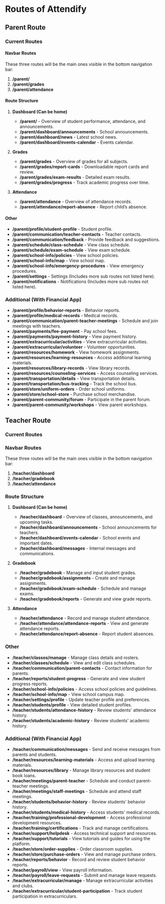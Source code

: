 
# Routes of Attendify

## Parent Route

### Current Routes

#### **Navbar Routes**
These three routes will be the main ones visible in the bottom navigation bar:

1. **/parent/**
2. **/parent/grades**
3. **/parent/attendance**

#### **Route Structure**

1. **Dashboard (Can be home)**
   - **/parent/** - Overview of student performance, attendance, and announcements.
   - **/parent/dashboard/announcements** - School announcements.
   - **/parent/dashboard/news** - Latest school news.
   - **/parent/dashboard/events-calendar** - Events calendar.

2. **Grades**
   - **/parent/grades** - Overview of grades for all subjects.
   - **/parent/grades/report-cards** - Downloadable report cards and review.
   - **/parent/grades/exam-results** - Detailed exam results.
   - **/parent/grades/progress** - Track academic progress over time.

3. **Attendance**
   - **/parent/attendance** - Overview of attendance records.
   - **/parent/attendance/report-absence** - Report child’s absence.

#### **Other**

- **/parent/profile/student-profile** - Student profile.
- **/parent/communication/teacher-contacts** - Teacher contacts.
- **/parent/communication/feedback** - Provide feedback and suggestions.
- **/parent/schedule/class-schedule** - View class schedule.
- **/parent/schedule/exam-schedule** - View exam schedule.
- **/parent/school-info/policies** - View school policies.
- **/parent/school-info/map** - View school map.
- **/parent/school-info/emergency-procedures** - View emergency procedures.
- **/parent/settings** - Settings (Includes more sub routes not listed here).
- **/parent/notifications** - Notifications (Includes more sub routes not listed here).

### Additional (With Financial App)

- **/parent/profile/behavior-reports** - Behavior reports.
- **/parent/profile/medical-records** - Medical records.
- **/parent/communication/parent-teacher-meetings** - Schedule and join meetings with teachers.
- **/parent/payments/fee-payment** - Pay school fees.
- **/parent/payments/payment-history** - View payment history.
- **/parent/extracurricular/activities** - View extracurricular activities.
- **/parent/extracurricular/volunteer** - Volunteer opportunities.
- **/parent/resources/homework** - View homework assignments.
- **/parent/resources/learning-resources** - Access additional learning materials.
- **/parent/resources/library-records** - View library records.
- **/parent/resources/counseling-services** - Access counseling services.
- **/parent/transportation/details** - View transportation details.
- **/parent/transportation/bus-tracking** - Track the school bus.
- **/parent/store/uniform-orders** - Order school uniforms.
- **/parent/store/school-store** - Purchase school merchandise.
- **/parent/parent-community/forum** - Participate in the parent forum.
- **/parent/parent-community/workshops** - View parent workshops.

## Teacher Route

### Current Routes

### **Navbar Routes**
These three routes will be the main ones visible in the bottom navigation bar:

1. **/teacher/dashboard**
2. **/teacher/gradebook**
3. **/teacher/attendance**

### **Route Structure**

1. **Dashboard (Can be home)**
   - **/teacher/dashboard** - Overview of classes, announcements, and upcoming tasks.
   - **/teacher/dashboard/announcements** - School announcements for teachers.
   - **/teacher/dashboard/events-calendar** - School events and important dates.
   - **/teacher/dashboard/messages** - Internal messages and communications.

2. **Gradebook**
   - **/teacher/gradebook** - Manage and input student grades.
   - **/teacher/gradebook/assignments** - Create and manage assignments.
   - **/teacher/gradebook/exam-schedule** - Schedule and manage exams.
   - **/teacher/gradebook/reports** - Generate and view grade reports.

3. **Attendance**
   - **/teacher/attendance** - Record and manage student attendance.
   - **/teacher/attendance/attendance-reports** - View and generate attendance reports.
   - **/teacher/attendance/report-absence** - Report student absences.

### **Other**

- **/teacher/classes/manage** - Manage class details and rosters.
- **/teacher/classes/schedule** - View and edit class schedules.
- **/teacher/communication/parent-contacts** - Contact information for parents.
- **/teacher/reports/student-progress** - Generate and view student progress reports.
- **/teacher/school-info/policies** - Access school policies and guidelines.
- **/teacher/school-info/map** - View school campus map.
- **/teacher/settings/profile** - Update teacher profile and preferences.
- **/teacher/students/profile** - View detailed student profiles.
- **/teacher/students/attendance-history** - Review students' attendance history.
- **/teacher/students/academic-history** - Review students' academic history.

### Additional (With Financial App)

- **/teacher/communication/messages** - Send and receive messages from parents and students.
- **/teacher/resources/learning-materials** - Access and upload learning materials.
- **/teacher/resources/library** - Manage library resources and student book loans.
- **/teacher/meetings/parent-teacher** - Schedule and conduct parent-teacher meetings.
- **/teacher/meetings/staff-meetings** - Schedule and attend staff meetings.
- **/teacher/students/behavior-history** - Review students' behavior history.
- **/teacher/students/medical-history** - Access students' medical records.
- **/teacher/training/professional-development** - Access professional development resources.
- **/teacher/training/certifications** - Track and manage certifications.
- **/teacher/support/helpdesk** - Access technical support and resources.
- **/teacher/support/tutorials** - View tutorials and guides for using the platform.
- **/teacher/store/order-supplies** - Order classroom supplies.
- **/teacher/store/purchase-orders** - View and manage purchase orders.
- **/teacher/reports/behavior** - Record and review student behavior reports.
- **/teacher/payroll/view** - View payroll information.
- **/teacher/payroll/leave-requests** - Submit and manage leave requests.
- **/teacher/extracurricular/manage** - Manage extracurricular activities and clubs.
- **/teacher/extracurricular/student-participation** - Track student participation in extracurriculars.